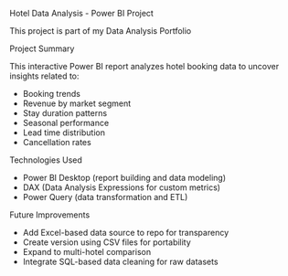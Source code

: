 Hotel Data Analysis - Power BI Project

This project is part of my Data Analysis Portfolio

Project Summary

This interactive Power BI report analyzes hotel booking data to uncover insights related to:

- Booking trends
- Revenue by market segment
- Stay duration patterns
- Seasonal performance
- Lead time distribution
- Cancellation rates

Technologies Used

- Power BI Desktop (report building and data modeling)
- DAX (Data Analysis Expressions for custom metrics)
- Power Query (data transformation and ETL)

Future Improvements

- Add Excel-based data source to repo for transparency
- Create version using CSV files for portability
- Expand to multi-hotel comparison
- Integrate SQL-based data cleaning for raw datasets